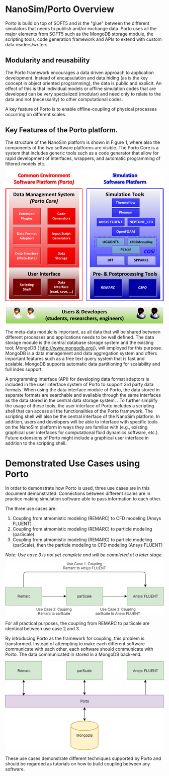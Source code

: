 # NanoSim/Porto Overview
Porto is build on top of SOFT5 and is the "glue" between the different
simulators that needs to publish and/or exchange data. Porto uses all
the major elements from SOFT5 such as the MongoDB storage module, the
scripting tools, code generation framework and APIs to extend with
custom data readers/writers.

## Modularity and reusability

The Porto framework encourages a data driven approach to application
development. Instead of encapsulation and data hiding (as is the key
concept in object oriented programming), the data is public and
explicit. An effect of this is that individual models or offline
simulation codes that are developed can be very specialized (modular)
and need only to relate to the data and not (necessarily) to other
computational codes.

A key feature of Porto is to enable offline-coupling of physical
processes occurring on different scales.

## Key Features of the Porto platform.
The structure of the NanoSim platform is shown in Figure 1, where also the components of the two software platforms are visible. The Porto Core is a system that includes generic tools such as a code generator that allow for rapid development of interfaces, wrappers, and automatic programming of filtered models etc. 

![NanoSim Platform](./nanosim-platform.png "The NanoSim Platform")

The meta-data module is important, as all data that will be shared
between different processes and applications needs to be well
defined. The data storage module is the central database storage
system and the existing tool; MongoDB ( http://www.mongodb.org/), will
employed for this purpose. MongoDB is a data management and data
aggregation system and offers important features such as a free text
query system that is fast and scalable. MongoDB supports automatic
data partitioning for scalability and full index support.

A programming interface (API) for developing data format adaptors is
included in the user interface system of Porto to support 3rd party
data formats. When using the data interface module of Porto, the data
stored in separate formats are searchable and available through the
same interfaces as the data stored in the central data storage
system. . To further simplify the usage of these tools, the user
interface of Porto includes a scripting shell that can access all the
functionalities of the Porto framework. The scripting shell will also
be the central interface of the NanoSim platform. In addition, users
and developers will be able to interface with specific tools on the
NanoSim platform in ways they are familiar with (e.g., existing
graphical user interfaces for computational fluid dynamics software,
etc.). Future extensions of Porto might include a graphical user
interface in addition to the scripting shell.


# Demonstrated Use Cases using Porto

In order to demonstrate how Porto is used, three use cases are in this document demonstrated. Connections between different scales are in practice making simulation software able to pass information to each other.

The three use cases are:

1. Coupling from atmomistic modeling (REMARC) to CFD modeling (Ansys FLUENT)
2. Coupling from atmomistic modeling (REMARC) to particle modeling (parScale)
3. Coupling from atmomistic modeling (REMARC) to particle modeling (parScale), then the particle modeling to CFD modeling (Ansys FLUENT)

_Note: Use case 3 is not yet complete and will be completed at a later stage._

![Use cases overview](./use_cases_overview.png "Use cases overview")

For all practical purposes, the coupling from REMARC to parScale are identical between use case 2 and 3.

By introducing Porto as the framework for coupling, this problem is transformed. Instead of attempting to make each different software communicate with each other, each software should communicate with Porto. The data communicated in stored in a MongoDB back-end.

![Use cases connected through Porto](./use_cases_overview_porto_connection.png "Use cases connected through Porto")

These use cases demonstrate different techniques supported by Porto and should be regarded as tutorials on how to build coupling between any software.

